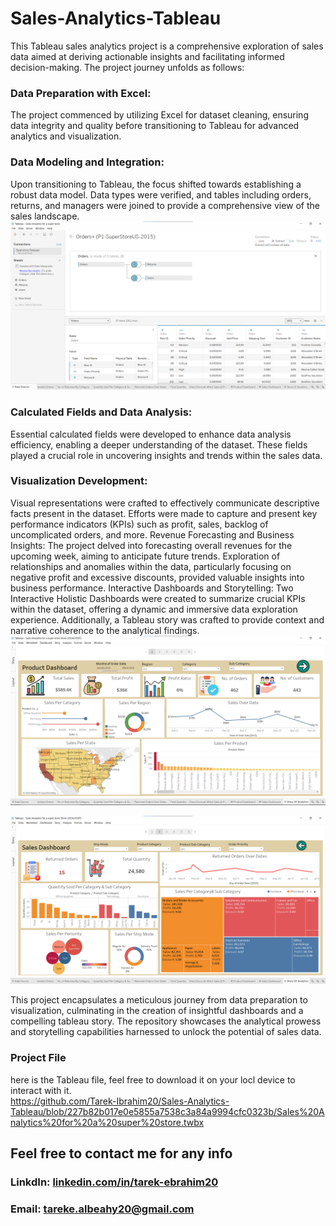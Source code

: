 # Sales-Analytics-Tableau
This Tableau sales analytics project is a comprehensive exploration of sales data aimed at deriving actionable insights and facilitating informed decision-making. The project journey unfolds as follows:

### Data Preparation with Excel:
The project commenced by utilizing Excel for dataset cleaning, ensuring data integrity and quality before transitioning to Tableau for advanced analytics and visualization.
### Data Modeling and Integration:
Upon transitioning to Tableau, the focus shifted towards establishing a robust data model. Data types were verified, and tables including orders, returns, and managers were joined to provide a comprehensive view of the sales landscape.
![](https://github.com/Tarek-Ibrahim20/Sales-Analytics-Tableau/blob/8041a7817ddd3c9641d5a008d4c9b15098c20110/Data%20Model.png)
### Calculated Fields and Data Analysis:
Essential calculated fields were developed to enhance data analysis efficiency, enabling a deeper understanding of the dataset. These fields played a crucial role in uncovering insights and trends within the sales data.
### Visualization Development:
Visual representations were crafted to effectively communicate descriptive facts present in the dataset. Efforts were made to capture and present key performance indicators (KPIs) such as profit, sales, backlog of uncomplicated orders, and more.
Revenue Forecasting and Business Insights:
The project delved into forecasting overall revenues for the upcoming week, aiming to anticipate future trends. Exploration of relationships and anomalies within the data, particularly focusing on negative profit and excessive discounts, provided valuable insights into business performance.
Interactive Dashboards and Storytelling:
Two Interactive Holistic Dashboards were created to summarize crucial KPIs within the dataset, offering a dynamic and immersive data exploration experience. Additionally, a Tableau story was crafted to provide context and narrative coherence to the analytical findings.
![](https://github.com/Tarek-Ibrahim20/Sales-Analytics-Tableau/blob/8041a7817ddd3c9641d5a008d4c9b15098c20110/Product%20Dashboard.png)

![](https://github.com/Tarek-Ibrahim20/Sales-Analytics-Tableau/blob/e523b8d5994b842ac2350763f5a3219065c5739e/Sales%20Dashboard%20.png)

This project encapsulates a meticulous journey from data preparation to visualization, culminating in the creation of insightful dashboards and a compelling tableau story. The repository showcases the analytical prowess and storytelling capabilities harnessed to unlock the potential of sales data.

### Project File
here is the Tableau file, feel free to download it on your locl device to interact with it. <br>
https://github.com/Tarek-Ibrahim20/Sales-Analytics-Tableau/blob/227b82b017e0e5855a7538c3a84a9994cfc0323b/Sales%20Analytics%20for%20a%20super%20store.twbx

## Feel free to contact me for any info
### LinkdIn: [linkedin.com/in/tarek-ebrahim20](https://www.linkedin.com/in/tarek-ebrahim20)
###  Email: tareke.albeahy20@gmail.com

